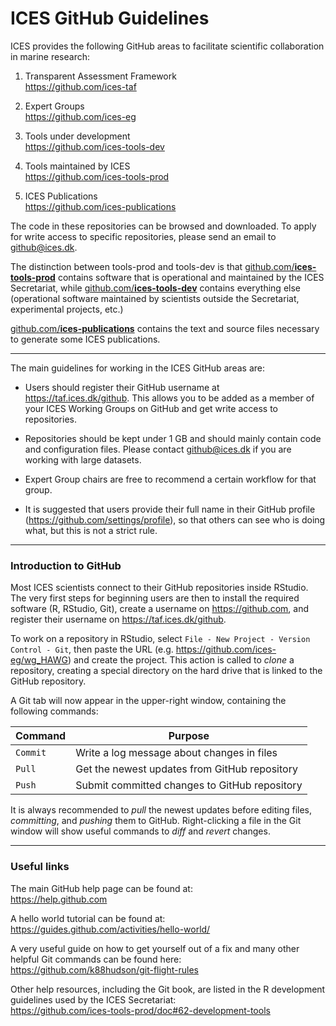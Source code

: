 # ICES GitHub Guidelines

ICES provides the following GitHub areas to facilitate scientific collaboration in marine
research:

1. Transparent Assessment Framework<br>
https://github.com/ices-taf

2. Expert Groups<br>
https://github.com/ices-eg

3. Tools under development<br>
https://github.com/ices-tools-dev

4. Tools maintained by ICES<br>
https://github.com/ices-tools-prod

5. ICES Publications<br>
https://github.com/ices-publications

The code in these repositories can be browsed and downloaded. To apply for write
access to specific repositories, please send an email to github@ices.dk.

The distinction between tools-prod and tools-dev is that 
[github.com/**ices-tools-prod**](https://github.com/ices-tools-prod) contains 
software that is operational and maintained by the ICES Secretariat, while 
[github.com/**ices-tools-dev**](https://github.com/ices-tools-dev) contains
everything else (operational software maintained by scientists outside the
Secretariat, experimental projects, etc.)

[github.com/**ices-publications**](https://github.com/ices-publications) contains 
the text and source files necessary to generate some ICES publications.

***

The main guidelines for working in the ICES GitHub areas are:

- Users should register their GitHub username at https://taf.ices.dk/github.
  This allows you to be added as a member of your ICES Working Groups on GitHub
  and get write access to repositories.

- Repositories should be kept under 1 GB and should mainly contain code and
  configuration files. Please contact github@ices.dk if you are working with large
  datasets.

- Expert Group chairs are free to recommend a certain workflow for that group.

- It is suggested that users provide their full name in their GitHub profile
  (https://github.com/settings/profile), so that others can see who is doing
  what, but this is not a strict rule.
  
***

### Introduction to GitHub

Most ICES scientists connect to their GitHub repositories inside RStudio. The
very first steps for beginning users are then to install the required software
(R, RStudio, Git), create a username on https://github.com, and register their
username on https://taf.ices.dk/github.

To work on a repository in RStudio, select `File - New Project - Version
Control - Git`, then paste the URL (e.g. https://github.com/ices-eg/wg_HAWG) and
create the project. This action is called to *clone* a repository, creating a
special directory on the hard drive that is linked to the GitHub repository.

A Git tab will now appear in the upper-right window, containing the following
commands:

Command  | Purpose
-------- | ---------------------------------------------
`Commit` | Write a log message about changes in files
`Pull`   | Get the newest updates from GitHub repository
`Push`   | Submit committed changes to GitHub repository

It is always recommended to *pull* the newest updates before editing files,
*committing*, and *pushing* them to GitHub. Right-clicking a file in the Git
window will show useful commands to *diff* and *revert* changes.

***

### Useful links

The main GitHub help page can be found at:<br>
https://help.github.com

A hello world tutorial can be found at:<br>
https://guides.github.com/activities/hello-world/

A very useful guide on how to get yourself out of a fix and many other helpful 
Git commands can be found here:<br>
https://github.com/k88hudson/git-flight-rules

Other help resources, including the Git book, are listed in the R development
guidelines used by the ICES Secretariat:<br>
https://github.com/ices-tools-prod/doc#62-development-tools
